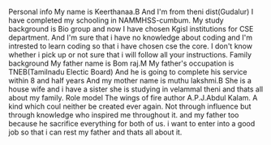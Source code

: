 Personal info
My name is Keerthanaa.B
And I'm from theni dist(Gudalur)
I have completed my schooling in NAMMHSS-cumbum.
My study background is Bio group and now I have chosen Kgisl institutions for CSE department.
And I'm sure that i have no knowledge about coding and I'm intrested to learn coding so that i have chosen cse the core.
I don't know whether i pick up or not sure that i will follow all your instructions.
Family background
My father name is Bom raj.M
My father's occupation is TNEB(Tamilnadu Electic Board)
And he is going to complete his service within 8 and half years
And my mother name is muthu lakshmi.B
She is a house wife and i have a sister she is studying in velammal theni and thats all about my family.
Role model
The wings of fire author A.P.J.Abdul Kalam.
A kind which coul neither be created ever again.
Not through influence but through knowledge who inspired me throughout it.
and my father too because he sacrifice everything for both of us.
i want to enter into a good job so that i can rest my father and thats all about it.
